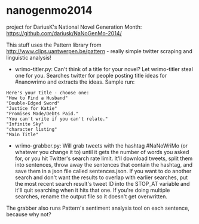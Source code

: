 nanogenmo2014
=============

project for DariusK's National Novel Generation Month: https://github.com/dariusk/NaNoGenMo-2014/

This stuff uses the Pattern library from http://www.clips.uantwerpen.be/pattern - really simple twitter scraping and linguistic analysis!

* wrimo-titler.py: Can't think of a title for your novel? Let wrimo-titler steal one for you. Searches twitter for people posting title ideas for #nanowrimo and extracts the ideas. Sample run:

```
Here's your title - choose one:
"How to Find a Husband"
"Double-Edged Sword"
"Justice for Katie"
"Promises Made/Debts Paid."
"You can't write if you can't relate."
"Infinite Sky"
"character listing"
"Main Title"
```

* wrimo-grabber.py: Will grab tweets with the hashtag #NaNoWriMo (or whatever you change it to) until it gets the number of words you asked for, or you hit Twitter's search rate limit. It'll download tweets, split them into sentences, throw away the sentences that contain the hashtag, and save them in a json file called sentences.json. If you want to do another search and don't want the results to overlap with earlier searches, put the most recent search result's tweet ID into the STOP_AT variable and it'll quit searching when it hits that one. If you're doing multiple searches, rename the output file so it doesn't get overwritten.

The grabber also runs Pattern's sentiment analysis tool on each sentence, because why not?

